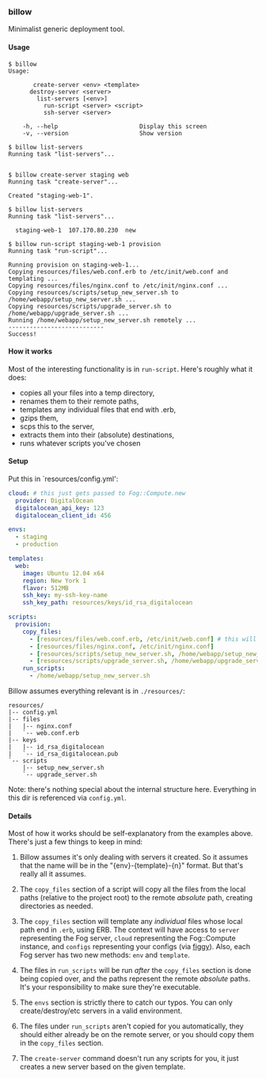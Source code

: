 ### billow

Minimalist generic deployment tool.

#### Usage

```
$ billow
Usage:

       create-server <env> <template>
      destroy-server <server>
        list-servers [<env>]
          run-script <server> <script>
          ssh-server <server>

    -h, --help                       Display this screen
    -v, --version                    Show version

$ billow list-servers
Running task "list-servers"...


$ billow create-server staging web
Running task "create-server"...

Created "staging-web-1".

$ billow list-servers
Running task "list-servers"...

  staging-web-1  107.170.80.230  new

$ billow run-script staging-web-1 provision
Running task "run-script"...

Running provision on staging-web-1...
Copying resources/files/web.conf.erb to /etc/init/web.conf and templating ...
Copying resources/files/nginx.conf to /etc/init/nginx.conf ...
Copying resources/scripts/setup_new_server.sh to /home/webapp/setup_new_server.sh ...
Copying resources/scripts/upgrade_server.sh to /home/webapp/upgrade_server.sh ...
Running /home/webapp/setup_new_server.sh remotely ...
---------------------------
Success!
```

#### How it works

Most of the interesting functionality is in `run-script`. Here's
roughly what it does:

- copies all your files into a temp directory,
- renames them to their remote paths,
- templates any individual files that end with .erb,
- gzips them,
- scps this to the server,
- extracts them into their (absolute) destinations,
- runs whatever scripts you've chosen

#### Setup

Put this in `resources/config.yml':

```yaml
cloud: # this just gets passed to Fog::Compute.new
  provider: DigitalOcean
  digitalocean_api_key: 123
  digitalocean_client_id: 456

envs:
  - staging
  - production

templates:
  web:
    image: Ubuntu 12.04 x64
    region: New York 1
    flavor: 512MB
    ssh_key: my-ssh-key-name
    ssh_key_path: resources/keys/id_rsa_digitalocean

scripts:
  provision:
    copy_files:
      - [resources/files/web.conf.erb, /etc/init/web.conf] # this will get templated via ERB
      - [resources/files/nginx.conf, /etc/init/nginx.conf]
      - [resources/scripts/setup_new_server.sh, /home/webapp/setup_new_server.sh]
      - [resources/scripts/upgrade_server.sh, /home/webapp/upgrade_server.sh]
    run_scripts:
      - /home/webapp/setup_new_server.sh
```

Billow assumes everything relevant is in `./resources/`:

```
resources/
|-- config.yml
|-- files
|   |-- nginx.conf
|   `-- web.conf.erb
|-- keys
|   |-- id_rsa_digitalocean
|   `-- id_rsa_digitalocean.pub
`-- scripts
    |-- setup_new_server.sh
    `-- upgrade_server.sh
```

Note: there's nothing special about the internal structure
here. Everything in this dir is referenced via `config.yml`.

#### Details

Most of how it works should be self-explanatory from the examples
above. There's just a few things to keep in mind:

1. Billow assumes it's only dealing with servers it created. So it
   assumes that the name will be in the "{env}-{template}-{n}"
   format. But that's really all it assumes.

2. The `copy_files` section of a script will copy all the files from
   the local paths (relative to the project root) to the remote
   *absolute* path, creating directories as needed.

3. The `copy_files` section will template any *individual* files whose
   local path end in `.erb`, using ERB. The context will have access
   to `server` representing the Fog server, `cloud` representing the
   Fog::Compute instance, and `configs` representing your configs (via
   [figgy](https://github.com/pd/figgy)). Also, each Fog server has
   two new methods: `env` and `template`.

4. The files in `run_scripts` will be run *after* the `copy_files`
   section is done being copied over, and the paths represent the
   remote *absolute* paths. It's your responsibility to make sure
   they're executable.

5. The `envs` section is strictly there to catch our typos. You can
   only create/destroy/etc servers in a valid environment.

6. The files under `run_scripts` aren't copied for you automatically,
   they should either already be on the remote server, or you should
   copy them in the `copy_files` section.

7. The `create-server` command doesn't run any scripts for you, it
   just creates a new server based on the given template.
